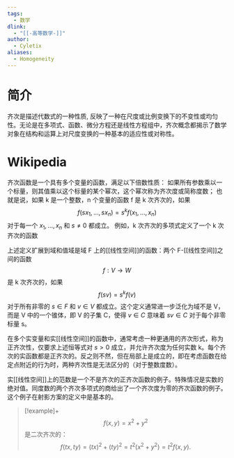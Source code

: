 ```yaml
---
tags:
  - 数学
dlink:
  - "[[-高等数学-]]"
author:
  - Cyletix
aliases:
  - Homogeneity
---
```

# 简介
齐次是描述代数式的一种性质, 反映了一种在尺度或比例变换下的不变性或均匀性。无论是在多项式、函数、微分方程还是线性方程组中，齐次概念都揭示了数学对象在结构和运算上对尺度变换的一种基本的适应性或对称性。

# Wikipedia
齐次函数是一个具有多个变量的函数，满足以下倍数性质：
如果所有参数乘以一个标量，则其值乘以这个标量的某个幂次，这个幂次称为齐次度或简称度数；
也就是说，如果 k 是一个整数，n 个变量的函数 f 是 k 次齐次的，如果
$$f(sx_{1},\ldots, sx_{n}) = s^{k}f(x_{1},\ldots, x_{n})$$
对于每一个 $x_{1},\ldots, x_{n}$ 和 $s \neq 0$ 都成立。
例如，k 次齐次的多项式定义了一个 k 次齐次的函数

上述定义扩展到域和值域是域 F 上的[[线性空间]]的函数：两个 F-[[线性空间]]之间的函数
$$f : V \to W$$
是 k 次齐次的，如果
$$f(s{v}) = s^{k}f({v})$$
对于所有非零的 $s \in F$ 和 ${v} \in V$ 都成立。这个定义通常进一步泛化为域不是 V，而是 V 中的一个锥体，即 V 的子集 C，使得 ${v} \in C$ 意味着 $s{v} \in C$ 对于每个非零标量 s。

在多个实变量和实[[线性空间]]的函数中，通常考虑一种更通用的齐次形式，称为正齐次性，仅要求上述恒等式对 $s > 0$ 成立，并允许齐次度为任何实数 k。每个齐次的实函数都是正齐次的。反之则不然，但在局部上是成立的，即在考虑函数在给定点附近的行为时，两种齐次性是无法区分的（对于整数度数）。

实[[线性空间]]上的范数是一个不是齐次的正齐次函数的例子。特殊情况是实数的绝对值。同度数的两个齐次多项式的商给出了一个齐次度为零的齐次函数的例子。这个例子在射影方案的定义中是基本的。

>[!example]+ 
$$f(x, y) = x^{2} + y^{2}$$
是二次齐次的：
$$f(tx, ty) = (tx)^{2} + (ty)^{2} = t^{2}(x^{2} + y^{2}) = t^{2}f(x, y).$$

